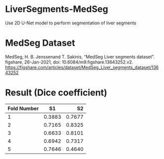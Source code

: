 # LiverSegments-MedSeg
Use 2D U-Net model to perform segmentation of liver segments

# MedSeg Dataset
MedSeg, H. B. Jenssenand T. Sakinis, “MedSeg Liver segments dataset”. figshare, 26-Jan-2021, doi: 10.6084/m9.figshare.13643252.v2.
https://figshare.com/articles/dataset/MedSeg_Liver_segments_dataset/13643252

# Result (Dice coefficient)
|Fold Number|  S1  |  S2  |
|-----------|:----:|-----:|
|     1     |0.3883|0.7677|
|     2     |0.7165|0.8325|
|     3     |0.6633|0.8101|
|     4     |0.6942|0.7317|
|     5     |0.7646|0.4640|